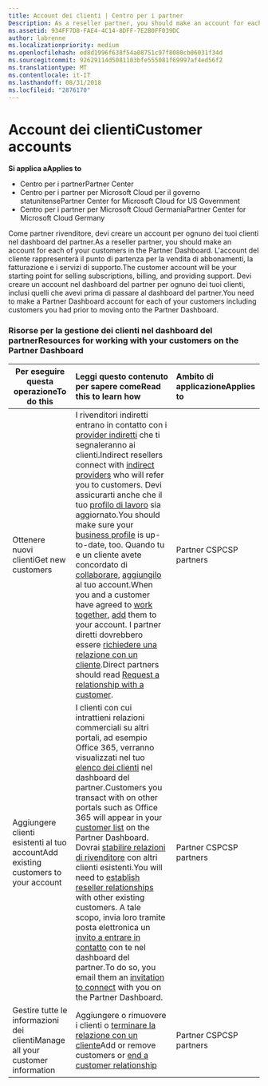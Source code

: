 ```yaml
---
title: Account dei clienti | Centro per i partner
Description: As a reseller partner, you should make an account for each of your customers in Partner Center. The customer account will be your starting point for selling subscriptions, billing, and providing support.
ms.assetid: 934FF7D8-FAE4-4C14-8DFF-7E2B0FF039DC
author: labrenne
ms.localizationpriority: medium
ms.openlocfilehash: ed8d1996f638f54a08751c97f8080cb06031f34d
ms.sourcegitcommit: 92629114d5081103bfe555081f69997af4ed56f2
ms.translationtype: MT
ms.contentlocale: it-IT
ms.lasthandoff: 08/31/2018
ms.locfileid: "2876170"
---
```

# <a name="customer-accounts"></a><span data-ttu-id="48d0e-102">Account dei clienti</span><span class="sxs-lookup"><span data-stu-id="48d0e-102">Customer accounts</span></span>

**<span data-ttu-id="48d0e-103">Si applica a</span><span class="sxs-lookup"><span data-stu-id="48d0e-103">Applies to</span></span>**

-  <span data-ttu-id="48d0e-104">Centro per i partner</span><span class="sxs-lookup"><span data-stu-id="48d0e-104">Partner Center</span></span>
-  <span data-ttu-id="48d0e-105">Centro per i partner per Microsoft Cloud per il governo statunitense</span><span class="sxs-lookup"><span data-stu-id="48d0e-105">Partner Center for Microsoft Cloud for US Government</span></span>
-  <span data-ttu-id="48d0e-106">Centro per i partner per Microsoft Cloud Germania</span><span class="sxs-lookup"><span data-stu-id="48d0e-106">Partner Center for Microsoft Cloud Germany</span></span>

<span data-ttu-id="48d0e-107">Come partner rivenditore, devi creare un account per ognuno dei tuoi clienti nel dashboard del partner.</span><span class="sxs-lookup"><span data-stu-id="48d0e-107">As a reseller partner, you should make an account for each of your customers in the Partner Dashboard.</span></span> <span data-ttu-id="48d0e-108">L'account del cliente rappresenterà il punto di partenza per la vendita di abbonamenti, la fatturazione e i servizi di supporto.</span><span class="sxs-lookup"><span data-stu-id="48d0e-108">The customer account will be your starting point for selling subscriptions, billing, and providing support.</span></span> <span data-ttu-id="48d0e-109">Devi creare un account nel dashboard del partner per ognuno dei tuoi clienti, inclusi quelli che avevi prima di passare al dashboard del partner.</span><span class="sxs-lookup"><span data-stu-id="48d0e-109">You need to make a Partner Dashboard account for each of your customers including customers you had prior to moving onto the Partner Dashboard.</span></span>

### <a name="resources-for-working-with-your-customers-on-the-partner-dashboard"></a><span data-ttu-id="48d0e-110">Risorse per la gestione dei clienti nel dashboard del partner</span><span class="sxs-lookup"><span data-stu-id="48d0e-110">Resources for working with your customers on the Partner Dashboard</span></span>

|**<span data-ttu-id="48d0e-111">Per eseguire questa operazione</span><span class="sxs-lookup"><span data-stu-id="48d0e-111">To do this</span></span>**   |**<span data-ttu-id="48d0e-112">Leggi questo contenuto per sapere come</span><span class="sxs-lookup"><span data-stu-id="48d0e-112">Read this to learn how</span></span>**   |**<span data-ttu-id="48d0e-113">Ambito di applicazione</span><span class="sxs-lookup"><span data-stu-id="48d0e-113">Applies to</span></span>**|
|-----------------|:----------------------------|:--------------|
|<span data-ttu-id="48d0e-114">Ottenere nuovi clienti</span><span class="sxs-lookup"><span data-stu-id="48d0e-114">Get new customers</span></span>|<span data-ttu-id="48d0e-115">I rivenditori indiretti entrano in contatto con i [provider indiretti](indirect-reseller-tasks-in-partner-center.md) che ti segnaleranno ai clienti.</span><span class="sxs-lookup"><span data-stu-id="48d0e-115">Indirect resellers connect with [indirect providers](indirect-reseller-tasks-in-partner-center.md) who will refer you to customers.</span></span> <span data-ttu-id="48d0e-116">Devi assicurarti anche che il tuo [profilo di lavoro](create-a-marketing-profile.md) sia aggiornato.</span><span class="sxs-lookup"><span data-stu-id="48d0e-116">You should make sure your [business profile](create-a-marketing-profile.md) is up-to-date, too.</span></span> <span data-ttu-id="48d0e-117">Quando tu e un cliente avete concordato di [collaborare](responding-to-referrals.md), [aggiungilo](add-a-new-customer.md) al tuo account.</span><span class="sxs-lookup"><span data-stu-id="48d0e-117">When you and a customer have agreed to [work together](responding-to-referrals.md), [add](add-a-new-customer.md) them to your account.</span></span> <span data-ttu-id="48d0e-118">I partner diretti dovrebbero essere [richiedere una relazione con un cliente](request-a-relationship-with-a-customer.md).</span><span class="sxs-lookup"><span data-stu-id="48d0e-118">Direct partners should read [ Request a relationship with a customer](request-a-relationship-with-a-customer.md).</span></span>|<span data-ttu-id="48d0e-119">Partner CSP</span><span class="sxs-lookup"><span data-stu-id="48d0e-119">CSP partners</span></span>|
|<span data-ttu-id="48d0e-120">Aggiungere clienti esistenti al tuo account</span><span class="sxs-lookup"><span data-stu-id="48d0e-120">Add existing customers to your account</span></span>   | <span data-ttu-id="48d0e-121">I clienti con cui intrattieni relazioni commerciali su altri portali, ad esempio Office 365, verranno visualizzati nel tuo [elenco dei clienti](see-your-customer-list.md) nel dashboard del partner.</span><span class="sxs-lookup"><span data-stu-id="48d0e-121">Customers you transact with on other portals such as Office 365 will appear in your [customer list](see-your-customer-list.md) on the Partner Dashboard.</span></span> <span data-ttu-id="48d0e-122">Dovrai [stabilire relazioni di rivenditore](indirect-reseller-tasks-in-partner-center.md) con altri clienti esistenti.</span><span class="sxs-lookup"><span data-stu-id="48d0e-122">You will need to [establish reseller relationships](indirect-reseller-tasks-in-partner-center.md) with other existing customers.</span></span> <span data-ttu-id="48d0e-123">A tale scopo, invia loro tramite posta elettronica un [invito a entrare in contatto](responding-to-referrals.md) con te nel dashboard del partner.</span><span class="sxs-lookup"><span data-stu-id="48d0e-123">To do so, you email them an [invitation to connect](responding-to-referrals.md) with you on the Partner Dashboard.</span></span>   | <span data-ttu-id="48d0e-124">Partner CSP</span><span class="sxs-lookup"><span data-stu-id="48d0e-124">CSP partners</span></span>   |
|<span data-ttu-id="48d0e-125">Gestire tutte le informazioni dei clienti</span><span class="sxs-lookup"><span data-stu-id="48d0e-125">Manage all your customer information</span></span>   | <span data-ttu-id="48d0e-126">Aggiungere o rimuovere i clienti o [terminare la relazione con un cliente](remove-a-relationship.md)</span><span class="sxs-lookup"><span data-stu-id="48d0e-126">Add or remove customers or [end a customer relationship](remove-a-relationship.md)</span></span>|   <span data-ttu-id="48d0e-127">Partner CSP</span><span class="sxs-lookup"><span data-stu-id="48d0e-127">CSP partners</span></span> |